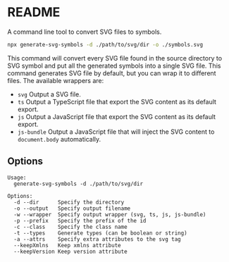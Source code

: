 # README

A command line tool to convert SVG files to symbols.

```bash
npx generate-svg-symbols -d ./path/to/svg/dir -o ./symbols.svg
```

This command will convert every SVG file found in the source directory to SVG symbol and put all the generated symbols into a single SVG file. This command generates SVG file by default, but you can wrap it to different files. The available wrappers are:

- `svg` Output a SVG file.
- `ts` Output a TypeScript file that export the SVG content as its default export.
- `js` Output a JavaScript file that export the SVG content as its default export.
- `js-bundle` Output a JavaScript file that will inject the SVG content to `document.body` automatically.

## Options

```
Usage:
  generate-svg-symbols -d ./path/to/svg/dir

Options:
  -d --dir      Specify the directory
  -o --output   Specify output filename
  -w --wrapper  Specify output wrapper (svg, ts, js, js-bundle)
  -p --prefix   Specify the prefix of the id
  -c --class    Specify the class name
  -t --types    Generate types (can be boolean or string)
  -a --attrs    Specify extra attributes to the svg tag
  --keepXmlns   Keep xmlns attribute
  --keepVersion Keep version attribute
```

